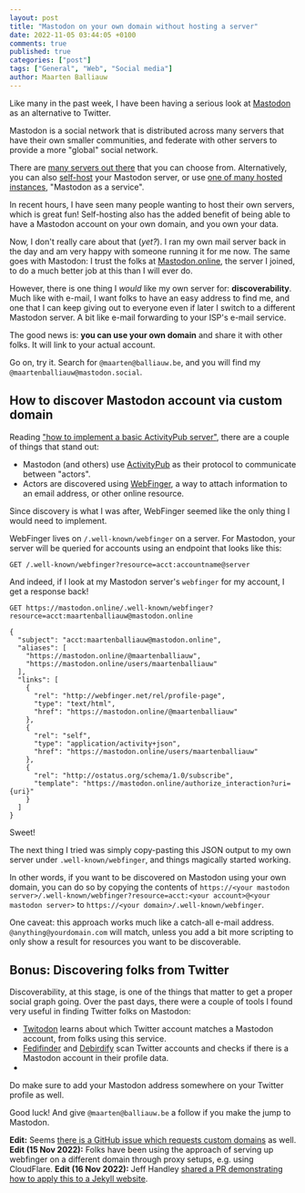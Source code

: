 ```yaml
---
layout: post
title: "Mastodon on your own domain without hosting a server"
date: 2022-11-05 03:44:05 +0100
comments: true
published: true
categories: ["post"]
tags: ["General", "Web", "Social media"]
author: Maarten Balliauw
---
```


Like many in the past week, I have been having a serious look at [Mastodon](https://joinmastodon.org/) as an alternative to Twitter.

Mastodon is a social network that is distributed across many servers that have their own smaller communities, and federate with other servers to provide a more "global" social network.

There are [many servers out there](https://joinmastodon.org/servers) that you can choose from.
Alternatively, you can also [self-host](https://docs.joinmastodon.org/admin/prerequisites/) your Mastodon server, or use [one of many hosted instances](https://joinfediverse.wiki/How_to_host_your_own_Fediverse_instance%3F), "Mastodon as a service".

In recent hours, I have seen many people wanting to host their own servers, which is great fun!
Self-hosting also has the added benefit of being able to have a Mastodon account on your own domain, and you own your data.

Now, I don't really care about that (_yet?_). I ran my own mail server back in the day and am very happy with someone running it for me now.
The same goes with Mastodon: I trust the folks at [Mastodon.online](https://mastodon.online), the server I joined, to do a much better job at this than I will ever do.

However, there is one thing I _would_ like my own server for: **discoverability**.
Much like with e-mail, I want folks to have an easy address to find me, and one that I can keep giving out to everyone even if later I switch to a different Mastodon server.
A bit like e-mail forwarding to your ISP's e-mail service.

The good news is: **you can use your own domain** and share it with other folks. It will link to your actual account.

Go on, try it. Search for `@maarten@balliauw.be`, and you will find my `@maartenballiauw@mastodon.social`.

## How to discover Mastodon account via custom domain

Reading ["how to implement a basic ActivityPub server"](https://blog.joinmastodon.org/2018/06/how-to-implement-a-basic-activitypub-server/),
there are a couple of things that stand out:

* Mastodon (and others) use [ActivityPub](https://activitypub.rocks/) as their protocol to communicate between "actors".
* Actors are discovered using [WebFinger](https://webfinger.net/), a way to attach information to an email address, or other online resource.

Since discovery is what I was after, WebFinger seemed like the only thing I would need to implement.

WebFinger lives on `/.well-known/webfinger` on a server. For Mastodon, your server will be queried for accounts using an endpoint that looks like this:

```http
GET /.well-known/webfinger?resource=acct:accountname@server
```

And indeed, if I look at my Mastodon server's `webfinger` for my account, I get a response back!

```http
GET https://mastodon.online/.well-known/webfinger?resource=acct:maartenballiauw@mastodon.online

{
  "subject": "acct:maartenballiauw@mastodon.online",
  "aliases": [
    "https://mastodon.online/@maartenballiauw",
    "https://mastodon.online/users/maartenballiauw"
  ],
  "links": [
    {
      "rel": "http://webfinger.net/rel/profile-page",
      "type": "text/html",
      "href": "https://mastodon.online/@maartenballiauw"
    },
    {
      "rel": "self",
      "type": "application/activity+json",
      "href": "https://mastodon.online/users/maartenballiauw"
    },
    {
      "rel": "http://ostatus.org/schema/1.0/subscribe",
      "template": "https://mastodon.online/authorize_interaction?uri={uri}"
    }
  ]
}
```

Sweet!

The next thing I tried was simply copy-pasting this JSON output to my own server under `.well-known/webfinger`, and things magically started working.

In other words, if you want to be discovered on Mastodon using your own domain, you can do so by copying the contents of `https://<your mastodon server>/.well-known/webfinger?resource=acct:<your account>@<your mastodon server>` to `https://<your domain>/.well-known/webfinger`.

One caveat: this approach works much like a catch-all e-mail address. `@anything@yourdomain.com` will match, unless you add a bit more scripting to only show a result for resources you want to be discoverable.

## Bonus: Discovering folks from Twitter

Discoverability, at this stage, is one of the things that matter to get a proper social graph going.
Over the past days, there were a couple of tools I found very useful in finding Twitter folks on Mastodon:

* [Twitodon](https://twitodon.com/) learns about which Twitter account matches a Mastodon account, from folks using this service.
* [Fedifinder](https://fedifinder.glitch.me/) and [Debirdify](https://pruvisto.org/debirdify/) scan Twitter accounts and checks if there is a Mastodon account in their profile data.
* 
Do make sure to add your Mastodon address somewhere on your Twitter profile as well.

Good luck! And give `@maarten@balliauw.be` a follow if you make the jump to Mastodon.

**Edit:** Seems [there is a GitHub issue which requests custom domains](https://github.com/mastodon/mastodon/issues/2668) as well.
**Edit (15 Nov 2022):** Folks have been using the approach of serving up webfinger on a different domain through proxy setups, e.g. using CloudFlare.
**Edit (16 Nov 2022):** Jeff Handley [shared a PR demonstrating how to apply this to a Jekyll website](https://github.com/jeffhandley/jeffhandley.github.io/commit/cc1a82d384e1791e3b55b5e0a1fa16058d98ba99).
